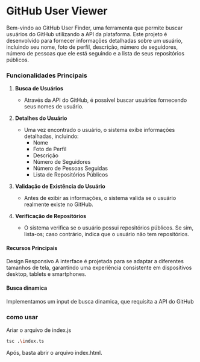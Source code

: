 # GitHub User Viewer

Bem-vindo ao GitHub User Finder, uma ferramenta que permite buscar usuários do GitHub utilizando a API da plataforma. Este projeto é desenvolvido para fornecer informações detalhadas sobre um usuário, incluindo seu nome, foto de perfil, descrição, número de seguidores, número de pessoas que ele está seguindo e a lista de seus repositórios públicos.

### Funcionalidades Principais

1. **Busca de Usuários**
   - Através da API do GitHub, é possível buscar usuários fornecendo seus nomes de usuário.

2. **Detalhes do Usuário**
   - Uma vez encontrado o usuário, o sistema exibe informações detalhadas, incluindo:
     - Nome
     - Foto de Perfil
     - Descrição
     - Número de Seguidores
     - Número de Pessoas Seguidas
     - Lista de Repositórios Públicos

3. **Validação de Existência do Usuário**
   - Antes de exibir as informações, o sistema valida se o usuário realmente existe no GitHub.

4. **Verificação de Repositórios**
   - O sistema verifica se o usuário possui repositórios públicos. Se sim, lista-os; caso contrário, indica que o usuário não tem repositórios.

#### Recursos Principais
Design Responsivo
A interface é projetada para se adaptar a diferentes tamanhos de tela, garantindo uma experiência consistente em dispositivos desktop, tablets e smartphones.

#### Busca dinamica
Implementamos um input de busca dinamica, que requisita a API do GitHub

### como usar

Ariar o arquivo de index.js

```bash
tsc .\index.ts

```

Após, basta abrir o arquivo index.html.